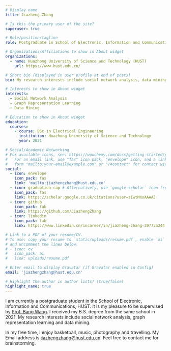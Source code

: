 ```yaml
---
# Display name
title: Jiazheng Zhang

# Is this the primary user of the site?
superuser: true

# Role/position/tagline
role: Postgraduate in School of Electronic, Information and Communications (EIC)

# Organizations/Affiliations to show in About widget
organizations:
  - name: Huazhong University of Science and Technology (HUST)
    url: https://www.hust.edu.cn/

# Short bio (displayed in user profile at end of posts)
bio: My research interests include social network analysis, data mining and graph representation learning.

# Interests to show in About widget
interests:
  - Social Network Analysis
  - Graph Representation Learning
  - Data Mining

# Education to show in About widget
education:
  courses:
    - course: BSc in Electrical Engineering
      institution: Huazhong University of Science and Technology
      year: 2021

# Social/Academic Networking
# For available icons, see: https://wowchemy.com/docs/getting-started/page-builder/#icons
#   For an email link, use "fas" icon pack, "envelope" icon, and a link in the
#   form "mailto:your-email@example.com" or "/#contact" for contact widget.
social:
  - icon: envelope
    icon_pack: fas
    link: 'mailto:jiazhengzhang@hust.edu.cn'
  - icon: graduation-cap # Alternatively, use `google-scholar` icon from `ai` icon pack
    icon_pack: fas
    link: https://scholar.google.co.uk/citations?user=sIwtMXoAAAAJ
  - icon: github
    icon_pack: fab
    link: https://github.com/JiazhengZhang
  - icon: linkedin
    icon_pack: fab
    link: https://www.linkedin.cn/incareer/in/jiazheng-zhang-29773a244

# Link to a PDF of your resume/CV.
# To use: copy your resume to `static/uploads/resume.pdf`, enable `ai` icons in `params.toml`,
# and uncomment the lines below.
# - icon: cv
#   icon_pack: ai
#   link: uploads/resume.pdf

# Enter email to display Gravatar (if Gravatar enabled in Config)
email: 'jiazhengzhang@hust.edu.cn'

# Highlight the author in author lists? (true/false)
highlight_name: true
---
```


I am currently a postgraduate student in the School of Electronic, Information and Communications, HUST. It is my pleasure to be supervised by [Prof. Bang Wang](http://eic.hust.edu.cn/teacher/wangbang/index.htm).  I received my B.S. degree from the same school in 2021.
My research interests include social network analysis, graph representation learning and data mining.

In my free time, I enjoy basketball, music, photography and travelling. My Email address is jiazhengzhang@hust.edu.cn.
Feel free to contact me for brainstorming. 


<!-- {{< icon name="download" pack="fas" >}} Download my {{< staticref "uploads/demo_resume.pdf" "newtab" >}}resumé{{< /staticref >}}. -->


